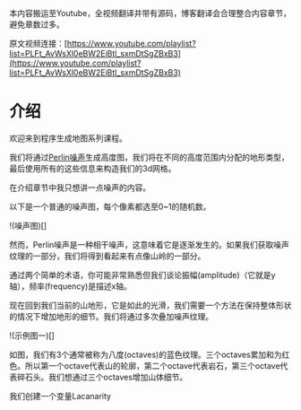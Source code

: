 
本内容搬运至Youtube，全视频翻译并带有源码，博客翻译会合理整合内容章节，避免章数过多。

原文视频连接：[https://www.youtube.com/playlist?list=PLFt_AvWsXl0eBW2EiBtl_sxmDtSgZBxB3](https://www.youtube.com/playlist?list=PLFt_AvWsXl0eBW2EiBtl_sxmDtSgZBxB3)

# 介绍

欢迎来到程序生成地图系列课程。

我们将通过[Perlin噪声](Perlin噪声)生成高度图，我们将在不同的高度范围内分配的地形类型，最后使用所有的这些信息来构造我们的3d网格。

在介绍章节中我只想讲一点噪声的内容。

以下是一个普通的噪声图，每个像素都选至0~1的随机数。

!(噪声图)[]

然而，Perlin噪声是一种相干噪声，这意味着它是逐渐发生的。如果我们获取噪声纹理的一部分，我们将得到看起来有点像山岭的一部分。

通过两个简单的术语，你可能非常熟悉但我们谈论振幅(amplitude)（它就是y轴），频率(frequency)是描述x轴。

现在回到我们当前的山地形，它是如此的光滑，我们需要一个方法在保持整体形状的情况下增加地形的细节。我们将通过多次叠加噪声纹理。

!(示例图一)[]

如图，我们有3个通常被称为八度(octaves)的蓝色纹理。三个octaves累加和为红色。所以第一个octave代表山的轮廓，第二个octave代表岩石，第三个octave代表碎石头。我们想通过三个octaves增加山体细节。

我们创建一个变量Lacanarity

